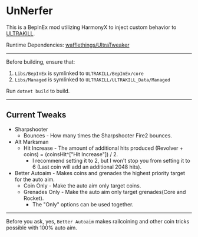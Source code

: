 # UnNerfer

This is a BepInEx mod utilizing HarmonyX to inject custom behavior to [ULTRAKILL](https://devilmayquake.com).

Runtime Dependencies: [wafflethings/UltraTweaker](https://github.com/wafflethings/UltraTweaker)

---

Before building, ensure that:

1. `Libs/BepInEx` is symlinked to `ULTRAKILL/BepInEx/core`
2. `Libs/Managed` is symlinked to `ULTRAKILL/ULTRAKILL_Data/Managed`

Run `dotnet build` to build.

---

## Current Tweaks

* Sharpshooter
    * Bounces - How many times the Sharpshooter Fire2 bounces.
* Alt Marksman
    * Hit Increase - The amount of additional hits produced (Revolver + coins) = (coinsHit^["Hit Increase"]) / 2. 
        * I recommend setting it to 2, but I won't stop you from setting it to 6 (Last coin will add an additional 2048 hits).
* Better Autoaim - Makes coins and grenades the highest priority target for the auto aim.
    * Coin Only - Make the auto aim only target coins.
    * Grenades Only - Make the auto aim only target grenades(Core and Rocket).
        * The "Only" options can be used together.

---

Before you ask, yes, `Better Autoaim` makes railcoining and other coin tricks possible with 100% auto aim.

